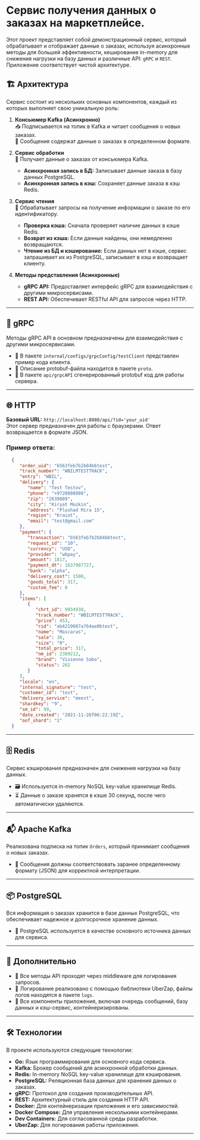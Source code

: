 # Сервис получения данных о заказах на маркетплейсе.

Этот проект представляет собой демонстрационный сервис, который обрабатывает и отображает данные о заказах, используя асинхронные методы для большей эффективности, 
кеширование in-memory для снижения нагрузки на базу данных и различные API: `gRPC` и `REST`.  
Приложение соответствует чистой архитектуре.

## 🏗️ Архитектура

Сервис состоит из нескольких основных компонентов, каждый из которых выполняет свою уникальную роль:

1. **Консьюмер Kafka (Асинхронно)**  
   📥 Подписывается на топик в Kafka и читает сообщения о новых заказах.  
   📝 Сообщения содержат данные о заказах в определенном формате.

2. **Сервис обработки**  
   🔄 Получает данные о заказах от консьюмера Kafka.  
   - **Асинхронная запись в БД:** Записывает данные заказа в базу данных PostgreSQL.  
   - **Асинхронная запись в кэш:** Сохраняет данные заказа в кэш Redis.

3. **Сервис чтения**  
   📡 Обрабатывает запросы на получение информации о заказе по его идентификатору.  
   - **Проверка кэша:** Сначала проверяет наличие данных в кэше Redis.  
   - **Возврат из кэша:** Если данные найдены, они немедленно возвращаются.  
   - **Чтение из БД и кэширование:** Если данных нет в кэше, сервис запрашивает их из PostgreSQL, записывает в кэш и возвращает клиенту.

4. **Методы представления (Асинхронные)**  
   - **gRPC API:** Предоставляет интерфейс gRPC для взаимодействия с другими микросервисами.  
   - **REST API:** Обеспечивает RESTful API для запросов через HTTP.

---

## 📡 gRPC

Методы gRPC API в основном предназначены для взаимодействия с другими микросервисами.  
- 📂 В пакете `internal/configs/grpcConfig/testClient` представлен пример кода клиента.  
- 📜 Описание protobuf-файла находится в пакете `proto`.  
- 🔧 В пакете `api/grpcAPI` сгенерированный protobuf код для работы сервера.

---

## 🌐 HTTP

**Базовый URL:** `http://localhost:8080/api/?id='your_uid'`  
Этот сервер предназначен для работы с браузерами. Ответ возвращается в формате JSON.

### Пример ответа:
```json
  {
     "order_uid": "b563feb7b2b84b6test",
     "track_number": "WBILMTESTTRACK",
     "entry": "WBIL",
     "delivery": {
        "name": "Test Testov",
        "phone": "+9720000000",
        "zip": "2639809",
        "city": "Kiryat Mozkin",
        "address": "Ploshad Mira 15",
        "region": "Kraiot",
        "email": "test@gmail.com"
     },
     "payment": {
        "transaction": "b563feb7b2b84b6test",
        "request_id": "10",
        "currency": "USD",
        "provider": "wbpay",
        "amount": 1817,
        "payment_dt": 1637907727,
        "bank": "alpha",
        "delivery_cost": 1500,
        "goods_total": 317,
        "custom_fee": 0
     },
     "items": [
        {
           "chrt_id": 9934930,
           "track_number": "WBILMTESTTRACK",
           "price": 453,
           "rid": "ab4219087a764ae0btest",
           "name": "Mascaras",
           "sale": 30,
           "size": "0",
           "total_price": 317,
           "nm_id": 2389212,
           "brand": "Vivienne Sabo",
           "status": 202
        }
     ],
     "locale": "en",
     "internal_signature": "test",
     "customer_id": "test",
     "delivery_service": "meest",
     "shardkey": "9",
     "sm_id": 99,
     "date_created": "2021-11-26T06:22:19Z",
     "oof_shard": "1"
  }
```

---

## 🗄️ Redis

Сервис кэширования предназначен для снижения нагрузки на базу данных.  
- 🗃️ Используется in-memory NoSQL key-value хранилище Redis.  
- ⏳ Данные о заказе хранятся в кэше 30 секунд, после чего автоматически удаляются.

---

## 📬 Apache Kafka

Реализована подписка на топик `Orders`, который принимает сообщения о новых заказах.  
- 📜 Сообщения должны соответствовать заранее определенному формату (JSON) для корректной интерпретации.

---

## 📦 PostgreSQL

Вся информация о заказах хранится в базе данных PostgreSQL, что обеспечивает надежное и долгосрочное хранение данных.  
- 🔑 PostgreSQL используется в качестве основного источника данных для сервиса.

---

## 📜 Дополнительно

- 📝 Все методы API проходят через middleware для логирования запросов.  
- 📂 Логирование реализовано с помощью библиотеки UberZap, файлы логов находятся в пакете `logs`.  
- 🐳 Все компоненты приложения, включая очередь сообщений, базу данных и кэш-сервис, контейнеризированы.

---

## 🛠️ Технологии

В проекте используются следующие технологии:

- **Go:** Язык программирования для основного кода сервиса.  
- **Kafka:** Брокер сообщений для асинхронной обработки данных.  
- **Redis:** In-memory NoSQL key-value хранилище для кэширования.  
- **PostgreSQL:** Реляционная база данных для хранения данных о заказах.  
- **gRPC:** Протокол для создания производительных API.  
- **REST:** Архитектурный стиль для создания HTTP API.  
- **Docker:** Для контейнеризации приложения и его зависимостей.  
- **Docker Compose:** Для управления несколькими контейнерами.  
- **Dev Containers:** Для согласованной среды разработки.  
- **UberZap:** Для логирования работы приложения.  
---
